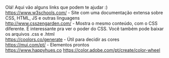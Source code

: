 Olá! Aqui vão alguns links que podem te ajudar :) <br>
https://www.w3schools.com/ - Site com uma documentação extensa sobre CSS, HTML, JS e outras linguagens <br>
http://www.csszengarden.com/ - Mostra o mesmo conteúdo, com o CSS diferente. É interessante pra ver o poder do CSS. Você também pode baixar os arquivos .css e .html <br>
https://coolors.co/generate - Útil para decidir as cores <br>
https://mui.com/pt/ - Elementos prontos <br>
https://www.happyhues.co 
https://color.adobe.com/pt/create/color-wheel
